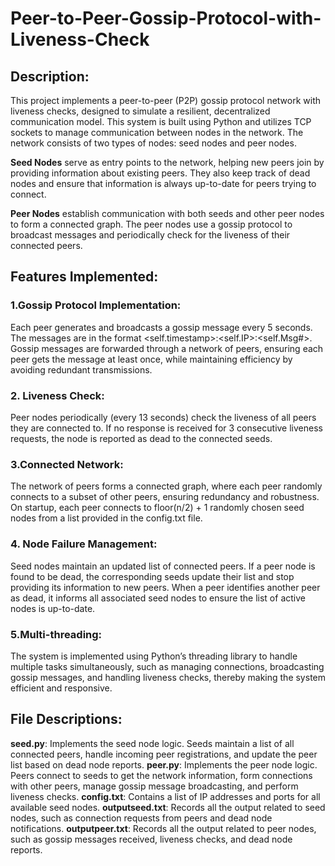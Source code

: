 # Peer-to-Peer-Gossip-Protocol-with-Liveness-Check

## Description:
This project implements a peer-to-peer (P2P) gossip protocol network with liveness checks, designed to simulate a resilient, decentralized communication model. This system is built using Python and utilizes TCP sockets to manage communication between nodes in the network. The network consists of two types of nodes: seed nodes and peer nodes.

**Seed Nodes** serve as entry points to the network, helping new peers join by providing information about existing peers. They also keep track of dead nodes and ensure that information is always up-to-date for peers trying to connect.

**Peer Nodes** establish communication with both seeds and other peer nodes to form a connected graph. The peer nodes use a gossip protocol to broadcast messages and periodically check for the liveness of their connected peers.

## Features Implemented:
### 1.Gossip Protocol Implementation:

Each peer generates and broadcasts a gossip message every 5 seconds. The messages are in the format <self.timestamp>:<self.IP>:<self.Msg#>.
Gossip messages are forwarded through a network of peers, ensuring each peer gets the message at least once, while maintaining efficiency by avoiding redundant transmissions.
### 2. Liveness Check:

Peer nodes periodically (every 13 seconds) check the liveness of all peers they are connected to.
If no response is received for 3 consecutive liveness requests, the node is reported as dead to the connected seeds.
### 3.Connected Network:

The network of peers forms a connected graph, where each peer randomly connects to a subset of other peers, ensuring redundancy and robustness.
On startup, each peer connects to floor(n/2) + 1 randomly chosen seed nodes from a list provided in the config.txt file.
### 4. Node Failure Management:

Seed nodes maintain an updated list of connected peers. If a peer node is found to be dead, the corresponding seeds update their list and stop providing its information to new peers.
When a peer identifies another peer as dead, it informs all associated seed nodes to ensure the list of active nodes is up-to-date.
### 5.Multi-threading:

The system is implemented using Python’s threading library to handle multiple tasks simultaneously, such as managing connections, broadcasting gossip messages, and handling liveness checks, thereby making the system efficient and responsive.
## File Descriptions:
**seed.py**: Implements the seed node logic. Seeds maintain a list of all connected peers, handle incoming peer registrations, and update the peer list based on dead node reports.
**peer.py**: Implements the peer node logic. Peers connect to seeds to get the network information, form connections with other peers, manage gossip message broadcasting, and perform liveness checks.
**config.txt**: Contains a list of IP addresses and ports for all available seed nodes.
**outputseed.txt**: Records all the output related to seed nodes, such as connection requests from peers and dead node notifications.
**outputpeer.txt**: Records all the output related to peer nodes, such as gossip messages received, liveness checks, and dead node reports.
